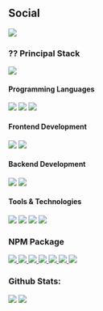 ## Social
<p>
  <a href="https://youtube.com/c/AdrianCraft07">
    <img src="https://img.shields.io/youtube/channel/subscribers/UCSJAPPOzlybP_xSJj-E5W3w?color=%23FF0000&logo=youtube&logoColor=FF0000&style=for-the-badge">
  </a>
</p>
<h3>
  ?? Principal Stack
</h3> 
<p>
  <img src="https://img.shields.io/badge/Node.js-339933?style=for-the-badge&logo=nodedotjs&logoColor=white">
</p>
  
<h4>Programming Languages</h4>
<p>
  <img src="https://img.shields.io/badge/JavaScript-F7DF1E?style=for-the-badge&logo=javascript&logoColor=black">
  <img src="https://img.shields.io/badge/Python-00cc22?style=for-the-badge&logo=python">
  <img src="https://img.shields.io/badge/Java-AAAAAA?style=for-the-badge">
</p>
<h4>Frontend Development</h4>
<p>
  <img src="https://img.shields.io/badge/HTML5-E34F26?style=for-the-badge&logo=html5&logoColor=white">
  <img src="https://img.shields.io/badge/CSS3-1572B6?style=for-the-badge&logo=css3&logoColor=white">
</p>
<h4>Backend Development</h4>
<p>
  <img src="https://img.shields.io/badge/Node.js-339933?style=for-the-badge&logo=nodedotjs&logoColor=white">
  <img src="https://img.shields.io/badge/Express.js-000000?style=for-the-badge&logo=express&logoColor=white">
</p>
<h4>Tools & Technologies</h4>
<p>
  <img src="https://img.shields.io/badge/Git-F05032?style=for-the-badge&logo=git&logoColor=white">
  <img src="https://img.shields.io/badge/GitHub-100000?style=for-the-badge&logo=github&logoColor=white">
  <img src="https://img.shields.io/badge/Postman-FF6C37?style=for-the-badge&logo=Postman&logoColor=white">
  <img src="https://img.shields.io/badge/Heroku-430098?style=for-the-badge&logo=heroku&logoColor=white">
</p>

### NPM Package
<p>
  <a href="https://www.npmjs.com/package/@agacraft/http" target="_blank">
    <img src="https://img.shields.io/npm/v/@agacraft/http?style=for-the-badge&color=%23ff0000&label=%40agacraft%2Fhttp&logo=npm&style=flat-square">
  </a>
  <a href="https://www.npmjs.com/package/@agacraft/extension" target="_blank">
    <img src="https://img.shields.io/npm/v/@agacraft/extension?style=for-the-badge&color=%23ff0000&label=%40agacraft%2Fextension&logo=npm&style=flat-square">
  </a>
  <a href="https://www.npmjs.com/package/@agacraft/fs" target="_blank">
    <img src="https://img.shields.io/npm/v/@agacraft/fs?style=for-the-badge&color=%23ff0000&label=%40agacraft%2Ffs&logo=npm&style=flat-square">
  </a>
  <a href="https://www.npmjs.com/package/@agacraft/classes" target="_blank">
    <img src="https://img.shields.io/npm/v/@agacraft/classes?style=for-the-badge&color=%23ff0000&label=%40agacraft%2Fclasses&logo=npm&style=flat-square">
  </a>
  <a href="https://www.npmjs.com/package/@agacraft/functions" target="_blank">
    <img src="https://img.shields.io/npm/v/@agacraft/functions?style=for-the-badge&color=%23ff0000&label=%40agacraft%2Ffunctions&logo=npm&style=flat-square">
  </a>
  <a href="https://www.npmjs.com/package/runaga" target="_blank">
    <img src="https://img.shields.io/npm/v/runaga?style=for-the-badge&color=%23ff0000&label=runaga&logo=npm&style=flat-square">
  </a>
  <a href="https://www.npmjs.com/package/waga" target="_blank">
    <img src="https://img.shields.io/npm/v/waga?style=for-the-badge&color=%23ff0000&label=waga&logo=npm&style=flat-square">
  </a>
</p>

### Github Stats:
<img src="https://github-readme-stats.vercel.app/api/top-langs/?username=AgaDev-07&card_width=450em&title_color=FF0000&text_color=CC0000&icon_color=FF0000&bg_color=00000000&border_color=FF0000"/>
<img src="https://github-readme-stats.vercel.app/api?username=AgaDev-07&show_icons=true&&count_private=true&include_all_commits=true&hide_stars=true&title_color=FF0000&text_color=CC0000&icon_color=FF0000&bg_color=0d111700&border_color=FF0000" />
